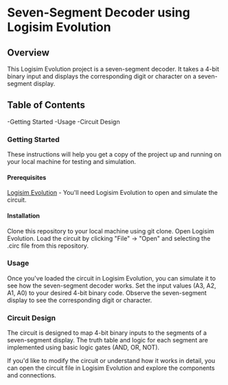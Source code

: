# Seven-Segment Decoder using Logisim Evolution

## Overview

This Logisim Evolution project is a seven-segment decoder. It takes a 4-bit binary input and displays the corresponding digit or character on a seven-segment display.

## Table of Contents
-Getting Started
-Usage
-Circuit Design

### Getting Started
These instructions will help you get a copy of the project up and running on your local machine for testing and simulation.

#### Prerequisites
[Logisim Evolution]([url](https://github.com/logisim-evolution/logisim-evolution/releases)) - You'll need Logisim Evolution to open and simulate the circuit.

#### Installation
Clone this repository to your local machine using git clone.
Open Logisim Evolution.
Load the circuit by clicking "File" -> "Open" and selecting the .circ file from this repository.

### Usage
Once you've loaded the circuit in Logisim Evolution, you can simulate it to see how the seven-segment decoder works.
Set the input values (A3, A2, A1, A0) to your desired 4-bit binary code.
Observe the seven-segment display to see the corresponding digit or character.

### Circuit Design
The circuit is designed to map 4-bit binary inputs to the segments of a seven-segment display. The truth table and logic for each segment are implemented using basic logic gates (AND, OR, NOT).

If you'd like to modify the circuit or understand how it works in detail, you can open the circuit file in Logisim Evolution and explore the components and connections.

